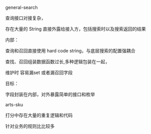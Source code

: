 general-search

查询接口对接复杂，

存在大量的 String 直接外露给接入方，包括搜索时以及搜索返回的结果



内部：

查询和召回直接使用 hard code string，与底层搜索的配置强耦合

查找、召回组装数据函数过长,多种逻辑包装在一起，

维护时 容易漏set 或者漏召回字段



目标：

字段封装在内部，对外暴露简单的接口和枚举









arts-sku

打分中存在大量的重复逻辑和代码

针对业务的规则比比较多

